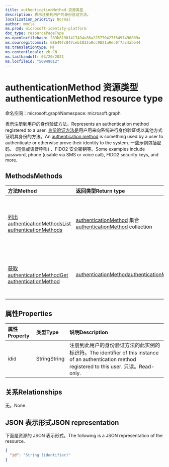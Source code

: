 ```yaml
---
title: authenticationMethod 资源类型
description: 表示注册到用户的身份验证方法。
localization_priority: Normal
author: mmcla
ms.prod: microsoft-identity-platform
doc_type: resourcePageType
ms.openlocfilehash: 283b81981417494e86a225770427f5497490809a
ms.sourcegitcommit: 68b49fc847ceb1032a9cc9821a9ec0f7ac4abe44
ms.translationtype: MT
ms.contentlocale: zh-CN
ms.lasthandoff: 03/20/2021
ms.locfileid: "50949012"
---
```

# <a name="authenticationmethod-resource-type"></a><span data-ttu-id="96e7f-103">authenticationMethod 资源类型</span><span class="sxs-lookup"><span data-stu-id="96e7f-103">authenticationMethod resource type</span></span>

<span data-ttu-id="96e7f-104">命名空间：microsoft.graph</span><span class="sxs-lookup"><span data-stu-id="96e7f-104">Namespace: microsoft.graph</span></span>

<span data-ttu-id="96e7f-105">表示注册到用户的身份验证方法。</span><span class="sxs-lookup"><span data-stu-id="96e7f-105">Represents an authentication method registered to a user.</span></span> <span data-ttu-id="96e7f-106">[身份验证方法是](/azure/active-directory/authentication/concept-authentication-methods)用户用来向系统进行身份验证或以其他方式证明其身份的方法。</span><span class="sxs-lookup"><span data-stu-id="96e7f-106">An [authentication method](/azure/active-directory/authentication/concept-authentication-methods) is something used by a user to authenticate or otherwise prove their identity to the system.</span></span> <span data-ttu-id="96e7f-107">一些示例包括密码、 (短信或语音呼叫) 、FIDO2 安全密钥等。</span><span class="sxs-lookup"><span data-stu-id="96e7f-107">Some examples include password, phone (usable via SMS or voice call), FIDO2 security keys, and more.</span></span>

## <a name="methods"></a><span data-ttu-id="96e7f-108">Methods</span><span class="sxs-lookup"><span data-stu-id="96e7f-108">Methods</span></span>

| <span data-ttu-id="96e7f-109">方法</span><span class="sxs-lookup"><span data-stu-id="96e7f-109">Method</span></span>       | <span data-ttu-id="96e7f-110">返回类型</span><span class="sxs-lookup"><span data-stu-id="96e7f-110">Return type</span></span> | <span data-ttu-id="96e7f-111">说明</span><span class="sxs-lookup"><span data-stu-id="96e7f-111">Description</span></span> |
|:-------------|:------------|:------------|
| [<span data-ttu-id="96e7f-112">列出 authenticationMethods</span><span class="sxs-lookup"><span data-stu-id="96e7f-112">List authenticationMethods</span></span>](../api/authentication-list-methods.md) | <span data-ttu-id="96e7f-113">[authenticationMethod](authenticationmethod.md) 集合</span><span class="sxs-lookup"><span data-stu-id="96e7f-113">[authenticationMethod](authenticationmethod.md) collection</span></span> | <span data-ttu-id="96e7f-114">读取用户的所有 **authenticationMethod** 对象的属性和关系。</span><span class="sxs-lookup"><span data-stu-id="96e7f-114">Read the properties and relationships of all of a user's **authenticationMethod** objects.</span></span> |
| [<span data-ttu-id="96e7f-115">获取 authenticationMethod</span><span class="sxs-lookup"><span data-stu-id="96e7f-115">Get authenticationMethod</span></span>](../api/authenticationmethod-get.md) | [<span data-ttu-id="96e7f-116">authenticationMethod</span><span class="sxs-lookup"><span data-stu-id="96e7f-116">authenticationMethod</span></span>](authenticationmethod.md) | <span data-ttu-id="96e7f-117">读取 **authenticationMethod 对象的属性和** 关系。</span><span class="sxs-lookup"><span data-stu-id="96e7f-117">Read the properties and relationships of an **authenticationMethod** object.</span></span> |

## <a name="properties"></a><span data-ttu-id="96e7f-118">属性</span><span class="sxs-lookup"><span data-stu-id="96e7f-118">Properties</span></span>

| <span data-ttu-id="96e7f-119">属性</span><span class="sxs-lookup"><span data-stu-id="96e7f-119">Property</span></span>     | <span data-ttu-id="96e7f-120">类型</span><span class="sxs-lookup"><span data-stu-id="96e7f-120">Type</span></span>        | <span data-ttu-id="96e7f-121">说明</span><span class="sxs-lookup"><span data-stu-id="96e7f-121">Description</span></span> |
|:-------------|:------------|:------------|
|<span data-ttu-id="96e7f-122">id</span><span class="sxs-lookup"><span data-stu-id="96e7f-122">id</span></span>|<span data-ttu-id="96e7f-123">String</span><span class="sxs-lookup"><span data-stu-id="96e7f-123">String</span></span>| <span data-ttu-id="96e7f-124">注册到此用户的身份验证方法的此实例的标识符。</span><span class="sxs-lookup"><span data-stu-id="96e7f-124">The identifier of this instance of an authentication method registered to this user.</span></span> <span data-ttu-id="96e7f-125">只读。</span><span class="sxs-lookup"><span data-stu-id="96e7f-125">Read-only.</span></span> |

## <a name="relationships"></a><span data-ttu-id="96e7f-126">关系</span><span class="sxs-lookup"><span data-stu-id="96e7f-126">Relationships</span></span>

<span data-ttu-id="96e7f-127">无。</span><span class="sxs-lookup"><span data-stu-id="96e7f-127">None.</span></span>

## <a name="json-representation"></a><span data-ttu-id="96e7f-128">JSON 表示形式</span><span class="sxs-lookup"><span data-stu-id="96e7f-128">JSON representation</span></span>

<span data-ttu-id="96e7f-129">下面是资源的 JSON 表示形式。</span><span class="sxs-lookup"><span data-stu-id="96e7f-129">The following is a JSON representation of the resource.</span></span>

<!-- {
  "blockType": "resource",
  "optionalProperties": [

  ],
  "@odata.type": "microsoft.graph.authenticationMethod",
  "keyProperty": "id"
}-->

```json
{
  "id": "String (identifier)"
}
```

<!-- uuid: 16cd6b66-4b1a-43a1-adaf-3a886856ed98
2019-02-04 14:57:30 UTC -->
<!-- {
  "type": "#page.annotation",
  "description": "authenticationMethod resource",
  "keywords": "",
  "section": "documentation",
  "tocPath": ""
}-->